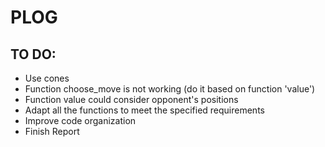 # PLOG

## TO DO:
- Use cones
- Function choose_move is not working (do it based on function 'value')
- Function value could consider opponent's positions
- Adapt all the functions to meet the specified requirements
- Improve code organization
- Finish Report
